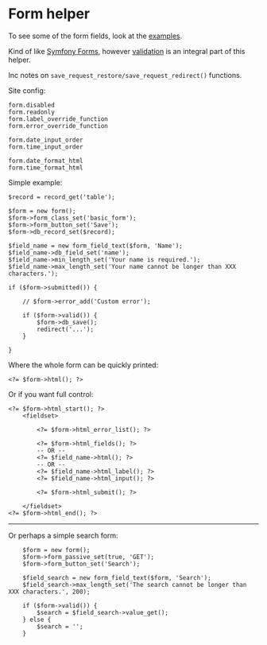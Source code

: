 # Form helper

To see some of the form fields, look at the [examples](/examples/form/).

Kind of like [Symfony Forms](http://symfony.com/doc/2.0/book/forms.html), however [validation](http://symfony.com/doc/2.0/book/validation.html) is an integral part of this helper.

Inc notes on `save_request_restore/save_request_redirect()` functions.

Site config:

	form.disabled
	form.readonly
	form.label_override_function
	form.error_override_function

	form.date_input_order
	form.time_input_order

	form.date_format_html
	form.time_format_html

Simple example:

	$record = record_get('table');

	$form = new form();
	$form->form_class_set('basic_form');
	$form->form_button_set('Save');
	$form->db_record_set($record);

	$field_name = new form_field_text($form, 'Name');
	$field_name->db_field_set('name');
	$field_name->min_length_set('Your name is required.');
	$field_name->max_length_set('Your name cannot be longer than XXX characters.');

	if ($form->submitted()) {

		// $form->error_add('Custom error');

		if ($form->valid()) {
			$form->db_save();
			redirect('...');
		}

	}

Where the whole form can be quickly printed:

	<?= $form->html(); ?>

Or if you want full control:

	<?= $form->html_start(); ?>
		<fieldset>

			<?= $form->html_error_list(); ?>

			<?= $form->html_fields(); ?>
			-- OR --
			<?= $field_name->html(); ?>
			-- OR --
			<?= $field_name->html_label(); ?>
			<?= $field_name->html_input(); ?>

			<?= $form->html_submit(); ?>

		</fieldset>
	<?= $form->html_end(); ?>

---

Or perhaps a simple search form:

		$form = new form();
		$form->form_passive_set(true, 'GET');
		$form->form_button_set('Search');

		$field_search = new form_field_text($form, 'Search');
		$field_search->max_length_set('The search cannot be longer than XXX characters.', 200);

		if ($form->valid()) {
			$search = $field_search->value_get();
		} else {
			$search = '';
		}
